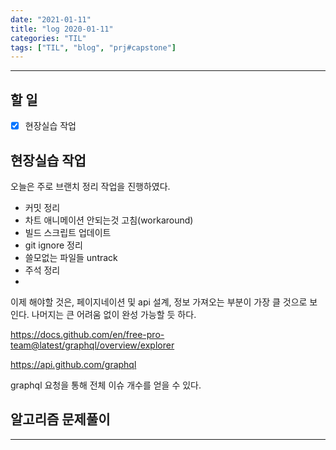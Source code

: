 ```yaml
---
date: "2021-01-11"
title: "log 2020-01-11"
categories: "TIL"
tags: ["TIL", "blog", "prj#capstone"]
---
```


----------

## 할 일

- [x] 현장실습 작업

## 현장실습 작업

오늘은 주로 브랜치 정리 작업을 진행하였다.

- 커밋 정리
- 차트 애니메이션 안되는것 고침(workaround)
- 빌드 스크립트 업데이트
- git ignore 정리
- 쓸모없는 파일들 untrack
- 주석 정리
-

이제 해야할 것은, 페이지네이션 및 api 설계, 정보 가져오는 부분이 가장 클 것으로 보인다. 나머지는 큰 어려움 없이 완성 가능할 듯 하다.

<https://docs.github.com/en/free-pro-team@latest/graphql/overview/explorer>

<https://api.github.com/graphql>

graphql 요청을 통해 전체 이슈 개수를 얻을 수 있다.

## 알고리즘 문제풀이

----------

